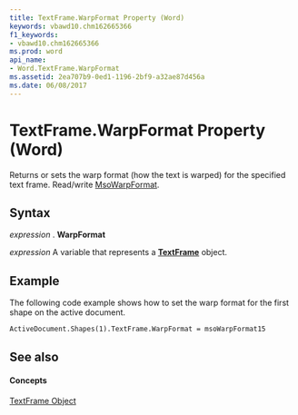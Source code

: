 ```yaml
---
title: TextFrame.WarpFormat Property (Word)
keywords: vbawd10.chm162665366
f1_keywords:
- vbawd10.chm162665366
ms.prod: word
api_name:
- Word.TextFrame.WarpFormat
ms.assetid: 2ea707b9-0ed1-1196-2bf9-a32ae87d456a
ms.date: 06/08/2017
---
```



# TextFrame.WarpFormat Property (Word)

Returns or sets the warp format (how the text is warped) for the specified text frame. Read/write [MsoWarpFormat](http://msdn.microsoft.com/library/481cead3-900f-66b6-8200-21342b0ce21c%28Office.15%29.aspx).


## Syntax

 _expression_ . **WarpFormat**

 _expression_ A variable that represents a **[TextFrame](textframe-object-word.md)** object.


## Example

The following code example shows how to set the warp format for the first shape on the active document.


```vb
ActiveDocument.Shapes(1).TextFrame.WarpFormat = msoWarpFormat15
```


## See also


#### Concepts


[TextFrame Object](textframe-object-word.md)

